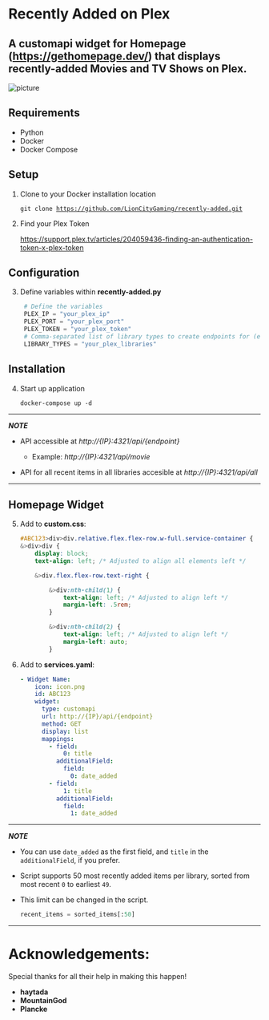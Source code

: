 # Recently Added on Plex

## A customapi widget for Homepage (https://gethomepage.dev/) that displays recently-added Movies and TV Shows on Plex.
![picture](https://i.imgur.com/umopaWL.png)
## Requirements
 - Python
 - Docker
 - Docker Compose
## Setup
1. Clone to your Docker installation location

   <code>git clone https://github.com/LionCityGaming/recently-added.git</code>

2. Find your Plex Token

   https://support.plex.tv/articles/204059436-finding-an-authentication-token-x-plex-token
## Configuration
3. Define variables within **recently-added.py**

    ```python
     # Define the variables
     PLEX_IP = "your_plex_ip"
     PLEX_PORT = "your_plex_port"
     PLEX_TOKEN = "your_plex_token"
     # Comma-separated list of library types to create endpoints for (e.g. movie,show,anime)
     LIBRARY_TYPES = "your_plex_libraries"
## Installation

4. Start up application

   <code>docker-compose up -d</code>

---
_**NOTE**_

- API accessible at _http://{IP}:4321/api/{endpoint}_

  - Example: _http://{IP}:4321/api/movie_

- API for all recent items in all libraries accesible at _http://{IP}:4321/api/all_
---
## Homepage Widget
5. Add to **custom.css**:

    ```css 
    #ABC123>div>div.relative.flex.flex-row.w-full.service-container {
    &>div>div {
        display: block;
        text-align: left; /* Adjusted to align all elements left */

        &>div.flex.flex-row.text-right {

            &>div:nth-child(1) {
                text-align: left; /* Adjusted to align left */
                margin-left: .5rem;
            }

            &>div:nth-child(2) {
                text-align: left; /* Adjusted to align left */
                margin-left: auto;
            }
6. Add to **services.yaml**:

    ```yaml
    - Widget Name:
        icon: icon.png
        id: ABC123
        widget:
          type: customapi
          url: http://{IP}/api/{endpoint}
          method: GET
          display: list
          mappings:
            - field:
                0: title
              additionalField:
                field:
                  0: date_added
            - field:
                1: title
              additionalField:
                field:
                  1: date_added
---
_**NOTE**_
  - You can use <code>date_added</code> as the first field, and <code>title</code> in the <code>additionalField</code>, if you prefer.

  - Script supports 50 most recently added items per library, sorted from most recent <code>0</code> to earliest <code>49</code>.

  - This limit can be changed in the script.
    ```python
    recent_items = sorted_items[:50]
---
# Acknowledgements:

Special thanks for all their help in making this happen!

- **haytada**
- **MountainGod**
- **Plancke**

